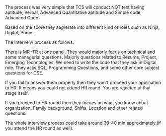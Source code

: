 The process was very simple that TCS will conduct NQT test having aptitude, Verbal, Advanced Quantitative aptitude and Simple code, Advanced Code.

Based on the score they segrerate into different kind of roles such as Ninja, Digital, Prime.

The Interveiw process as follows:

  There is MR+TR at one panel. They would majorly focus on technical and some managerial questions. Majorly questions related to Resume, Project, Emerging Technologies. We need to write the code that they ask in Digital role. They asks SQL, Programming Questions, and some other core subject questions for CSE.
  
  If you fail to answer them properly then they won't proceed your application to HR. It means you could not attend HR round. You are rejected at that stage itself.
  
  If you proceed to HR round then they focues on what you know about organization, Family background, Shifts, Location and other related questions.
  
The whole interview process could take around 30-40 min approximately.(if you attend the HR round as well).
